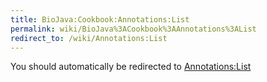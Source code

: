```yaml
---
title: BioJava:Cookbook:Annotations:List
permalink: wiki/BioJava%3ACookbook%3AAnnotations%3AList
redirect_to: /wiki/Annotations:List
---
```


You should automatically be redirected to [Annotations:List](/wiki/Annotations:List)
